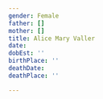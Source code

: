 ```yaml
---
gender: Female
father: []
mother: []
title: Alice Mary Valler
date: 
dobEst: ''
birthPlace: ''
deathDate: 
deathPlace: ''

---
```

